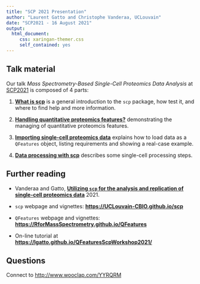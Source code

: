 ```yaml
---
title: "SCP 2021 Presentation"
author: "Laurent Gatto and Christophe Vanderaa, UCLouvain"
date: "SCP2021 - 16 August 2021"
output: 
  html_document:
     css: xaringan-themer.css
     self_contained: yes
---
```



## Talk material

Our talk *Mass Spectrometry-Based Single-Cell Proteomics Data
Analysis* at [SCP2021](https://single-cell.net/proteomics/scp2021) is
composed of 4 parts:

1. [**What is scp**](./what_is_scp.html) is a general introduction to
   the `scp` package, how test it, and where to find help and more
   information.

2. [**Handling quantitative proteomics
  features?**](./qfeatures_intro.html) demonstrating the managing of
  quantitative proteomcis features.

3. [**Importing single-cell proteomics data**](./read_scp_data.html)
  explains how to load data as a `QFeatures` object, listing
  requirements and showing a real-case example.

4. [**Data processing with scp**](./scp_processing.html) describes
   some single-cell processing steps.


## Further reading

- Vanderaa and Gatto, [**Utilizing `scp` for the analysis and replication of single-cell proteomics data**](https://www.biorxiv.org/content/10.1101/2021.04.12.439408v1) 2021.
  
- `scp` webpage and vignettes: **https://UCLouvain-CBIO.github.io/scp**

- `QFeatures` webpage and vignettes: **https://RforMassSpectrometry.github.io/QFeatures**

- On-line tutorial at **https://lgatto.github.io/QFeaturesScpWorkshop2021/**

## Questions

Connect to http://www.wooclap.com/YYRQRM

